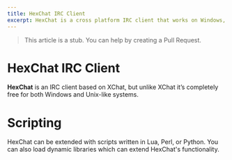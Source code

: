 ```yaml
---
title: HexChat IRC Client
excerpt: HexChat is a cross platform IRC client that works on Windows, Mac & Linux.
---
```

> This article is a stub. You can help by creating a Pull Request.
# HexChat IRC Client
**HexChat** is an IRC client based on XChat, but unlike XChat it’s completely free for both Windows and Unix-like systems.

# Scripting
HexChat can be extended with scripts written in Lua, Perl, or Python. You can also load dynamic libraries which can extend HexChat's functionality.